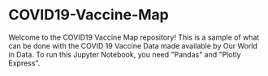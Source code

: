 # COVID19-Vaccine-Map

Welcome to the COVID19 Vaccine Map repository! This is a sample of what can be done with the COVID 19 Vaccine Data made available by Our World in Data. To run this Jupyter Notebook, you need "Pandas" and "Plotly Express".
